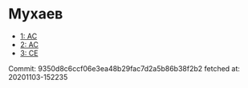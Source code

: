 # Мухаев
- [1: AC](1.md)
- [2: AC](2.md)
- [3: CE](3.md)

Commit: 9350d8c6ccf06e3ea48b29fac7d2a5b86b38f2b2
 fetched at: 20201103-152235
